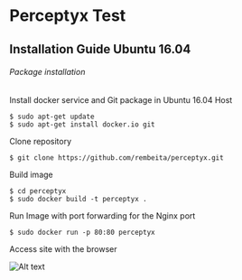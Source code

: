 # Perceptyx Test

## Installation Guide Ubuntu 16.04
###### Package installation

Install docker service and Git package in Ubuntu 16.04 Host

```
$ sudo apt-get update
$ sudo apt-get install docker.io git

```

Clone repository
```
$ git clone https://github.com/rembeita/perceptyx.git
```

Build image
```
$ cd perceptyx
$ sudo docker build -t perceptyx .
```

Run Image with port forwarding for the Nginx port
```
$ sudo docker run -p 80:80 perceptyx
```

Access site with the browser


![Alt text](/perceptyx.jpg?raw=true "Optional Title")
